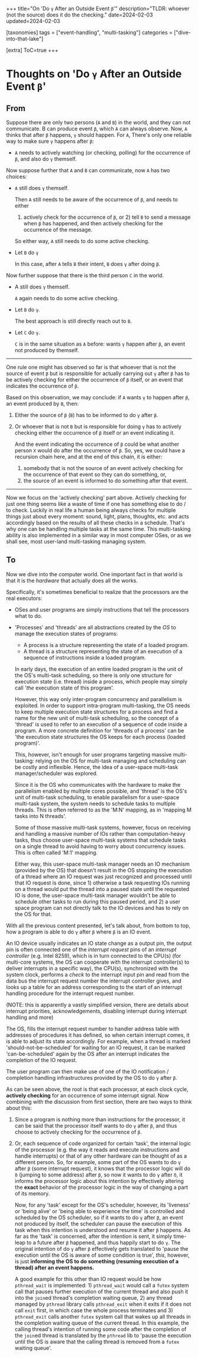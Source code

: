 +++
title="On 'Do `γ` After an Outside Event `β`'"
description="TLDR: whoever (not the source) does it do the checking."
date=2024-02-03
updated=2024-02-03

[taxonomies]
tags = ["event-handling", "multi-tasking"]
categories = ["dive-into-that-lake"]

[extra]
ToC=true
+++

# Thoughts on 'Do `γ` After an Outside Event `β`'

## From

Suppose there are only two persons (`A` and `B`) in the world, and they can not
communicate. B can produce event `β`, which `A` can always observe. Now, `A`
thinks that after `β` happens, `γ` should happen. For `A`, There's only one
reliable way to make sure `γ` happens after `β`:

- `A` needs to actively watching (or checking, polling) for the occurrence of
  `β`, and also do `γ` themself.

Now suppose further that `A` and `B` can communicate, now `A` has two choices:

- `A` still does `γ` themself.

  Then `A` still needs to be aware of the occurrence of `β`, and needs to either
  1) actively check for the occurrence of `β`, or 2) tell `B` to send a message
  when `β` has happened, and then actively checking for the occurrence of the
  message.

  So either way, `A` still needs to do some active checking.

- Let `B` do `γ`

  In this case, after `A` tells `B` their intent, `B` does `γ` after doing `β`.

Now further suppose that there is the third person `C` in the world.

- A still does `γ` themself.

  `A` again needs to do some active checking.

- Let `B` do `γ`.

  The best approach is still directly reach out to `B`.

- Let `C` do `γ`.

  `C` is in the same situation as `A` before: wants `γ` happen after `β`, an
  event not produced by themself.

---

One rule one might has observed so far is that whoever that is not the source of
event `β` but is responsible for actually carrying out `γ` after `β` has to be
actively checking for either the occurrence of `β` itself, or an event that
indicates the occurrence of `β`.

Based on this observation, we may conclude: if `A` wants `γ` to happen after
`β`, an event produced by `B`, then:

1. Either the source of `β` (`B`) has to be informed to do `γ` after `β`.
2. Or whoever that is not `B` but is responsible for doing `γ` has to actively
   checking either the occurrence of `β` itself or an event indicating it.

   And the event indicating the occurrence of `β` could be what another person
   `X` would do after the occurrence of `β`. So, yes, we could have a recursion
   chain here, and at the end of this chain, it is either:
   1. somebody that is not the source of an event actively checking for the
      occurrence of that event so they can do something, or,
   2. the source of an event is informed to do something after that event.

---

Now we focus on the 'actively checking' part above. Actively checking for just
one thing seems like a waste of time if one has something else to do / to check.
Luckily in real life a human being always checks for multiple things just about
every moment: sound, light, plans, thoughts, etc. and acts accordingly based
on the results of all these checks in a schedule. That's why one can be handling
multiple tasks at the same time. This multi-tasking ability is also implemented
in a similar way in most computer OSes, or as we shall see, most user-land
multi-tasking managing system.

## To

Now we dive into the computer world. One important fact in that world is that it
is the *hardware* that actually does all the works.

Specifically, it's sometimes beneficial to realize that the processors are the
real executors:

- OSes and user programs are simply instructions that tell the processors what
  to do.
- 'Processes' and 'threads' are all abstractions created by the *OS* to manage
  the execution states of programs:

  - A process is a structure representing the state of a loaded program.
  - A thread is a structure representing the state of an execution of a sequence
    of instructions inside a loaded program.

  In early days, the execution of an entire loaded program is the unit of the
  OS's multi-task scheduling, so there is only one structure for execution state
  (i.e. thread) inside a process, which people may simply call '*the* execution
  state of this program'.

  However, this way only inter-program concurrency and parallelism is exploited.
  In order to support intra-program multi-tasking, the OS needs to keep multiple
  execution state structures for a process and find a name for the new unit
  of multi-task scheduling, so the concept of a 'thread' is used to refer to an
  execution of a sequence of code inside a program. A more concrete definition
  for 'threads of a process' can be 'the execution state structures the OS keeps
  for each process (loaded program)'.

  This, however, isn't enough for user programs targeting massive multi-tasking:
  relying on the OS for multi-task managing and scheduling can be costly and
  inflexible. Hence, the idea of a user-space multi-task manager/scheduler was
  explored.

  Since it is the OS who communicates with the hardware to make the parallelism
  enabled by multiple cores possible, and 'thread' is the OS's unit of
  multi-task scheduling, to enable parallelism for a user-space multi-task
  system, the system needs to schedule tasks to multiple threads. This is often
  referred to as the 'M:N' mapping, as in 'mapping M tasks into N threads'.

  Some of those massive multi-task systems, however, focus on receiving and
  handling a massive number of IOs rather than computation-heavy tasks, thus
  choose user-space multi-task systems that schedule tasks on a single thread to
  avoid having to worry about concurrency issues. This is often called 'M:1'
  mapping.

  Either way, this user-space multi-task manager needs an IO mechanism (provided
  by the OS) that doesn't result in the OS stopping the execution of a thread
  where an IO request was just recognized and processed until that IO request is
  done, since 1) otherwise a task requesting IOs running on a thread would put
  the thread into a paused state until the requested IO is done, the user-space
  multi-task manager wouldn't be able to schedule other tasks to run during this
  paused period, and 2) a user space program can not directly talk to the IO
  devices and has to rely on the OS for that.

With all the previous content presented, let's talk about, from bottom to top,
how a program is able to do `γ` after `β` where `β` is an IO event.

An IO device usually indicates an IO state change as a output pin, the output
pin is often connected one of the *interrupt request* pins of an *interrupt
controller* (e.g. Intel 8259), which is in turn connected to the CPU(s) (for
multi-core systems, the OS can cooperate with the interrupt controller(s) to
deliver interrupts in a specific way), the CPU(s), synchronized with the system
clock, performs a *check* to the interrupt input pin and read from the data bus
the interrupt request number the interrupt controller gives, and looks up a
table for an address corresponding to the start of an interrupt handling
procedure for the interrupt request number.

(NOTE: this is apparently a vastly simplified version, there are details about
interrupt priorities, acknowledgements, disabling interrupt during interrupt
handling and more)

The OS, fills the interrupt request number to handler address table with
addresses of procedures it has defined, so when certain interrupt comes, it is
able to adjust its state accordingly. For example, when a thread is marked
'should-not-be-scheduled' for waiting for an IO request, it can be marked
'can-be-scheduled' again by the OS after an interrupt indicates the completion
of the IO request.

The user program can then make use of one of the IO notification / completion
handling infrastructures provided by the OS to do `γ` after `β`.

As can be seen above, the root is that each processor, at each clock cycle,
**actively checking** for an occurrence of some interrupt signal. Now combining
with the discussion from first section, there are two ways to think about this:

1. Since a program is nothing more than instructions for the processor, it can
   be said that the processor itself wants to do `γ` after `β`, and thus choose
   to actively checking for the occurrence of `β`.

2. Or, each sequence of code organized for certain 'task', the internal logic of
   the processor (e.g. the way it reads and execute instructions and handle
   interrupts) or that of any other hardware can be thought of as a different
   person. So, for example, some part of the OS wants to do `γ` after `β` (some
   interrupt request), it knows that the processor logic will do `δ` (jumping to
   some address) after `β`, so now it wants to do `γ` after `δ`, it informs the
   processor logic about this intention by effectively altering the **exact**
   behavior of the processor logic in the way of changing a part of its memory.

   Now, for any 'task' except for the OS's scheduler, however, its 'liveness' or
   'being alive' or 'being able to experience the time' is controlled and
   scheduled by the OS scheduler, so if it wants to do `γ` after `β`, an event
   not produced by itself, the scheduler can pause the execution of this task
   when this intention is understood and resume it after `β` happens. As far as
   the 'task' is concerned, after the intention is sent, it simply time-leap to
   a future after `β` happened, and thus happily start to do `γ`. The original
   intention of do `γ` after `β` effectively gets translated to 'pause the
   execution until the OS is aware of some condition is true', *this*, however,
   is just **informing the OS to do something (resuming execution of a thread)
   after an event happens.**

   A good example for this other than IO request would be how `pthread_wait` is
   implemented: 1) `pthread_wait` would call a `futex` system call that pauses
   further execution of the current thread and also push it into the `join`ed
   thread's completion waiting queue, 2) any thread managed by `pthread` library
   calls `pthread_exit` when it exits if it does not call `exit` first, in which
   case the whole process terminates and 3) `pthread_exit` calls another `futex`
   system call that wakes up all threads in the completion waiting queue of the
   current thread. In this example, the calling thread's intention of running
   some code after the completion of the `join`ed thread is translated by the
   `pthread` lib to 'pause the execution until the OS is aware that the calling
   thread is removed from a `futex` waiting queue'.
